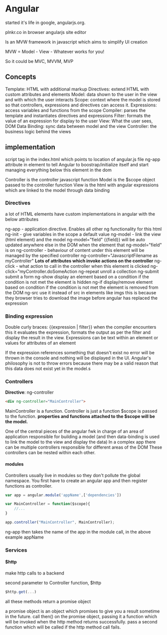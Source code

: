 # Angular

started it's life in google, angularjs.org.

plnkr.co
    in browser angularjs site editor

Is an MVW framework in javascript which aims to simplify UI creation

MVW = Model - View - Whatever works for you!

So it could be MVC, MVVM, MVP

## Concepts

Template:       HTML with additional markup
Directives:     extend HTML with custom attributes and elements
Model:          data shown to the user in the view and with which the user interacts
Scope:          context where the model is stored so that controllers, expressions and directives can access it.
Expressions:    access variables and functions from the scope
Compiler:       parses the template and instantiates directives and expressions
Filter:         formats the value of an expression for display to the user
View:           What the user sees, DOM
Data Binding:   sync data between model and the view
Controller:     the business logic behind the views

## implementation

script tag in the index.html which points to location of angular.js file
ng-app attribute in element to tell Angular to boostrap/initialize itself and start managing everything below this element in the dom

Controller is the controller javascript function
Model is the $scope object passed to the controller function
View is the html with angular expressions which are linked to the model through data binding

### Directives

a lot of HTML elements have custom implementations in angular with the below attributes

ng-app - application directive. Enables all other ng functionality for this html
ng-init - give variables in the scope a default value
ng-model - link the view (html element) and the model
    ng-model="field"
    {{field}} will be auto updated anywhere else in the DOM when the element that ng-model="field" is on
ng-controller - behaviour of content under this element will be managed by the specified controller
    ng-controller="JavascriptFilename as myController"
**Lots of attributes which invoke actions on the controller**
ng-click - what action to call in the controller when this element is clicked
    ng-click="myController.doSomeAction
ng-repeat
    unroll a collection
ng-submit
    submit a form
ng-show
    display an element based on a condition
    if the condition is not met the element is hidden
ng-if
    display/remove element based on condition
    if the condition is not met the element is removed from the DOM
ng-src
    use it instead of src in elements like imgs
    this is because they browser tries to download the image before angular has replaced the expression

### Binding expression

Double curly braces: {{expression | filter}}
when the compiler encounters this it evaluates the expression, formats the output as per the filter and display the result in the view.
Expressions can be text within an element or values for attributes of an element

If the expression references something that doesn't exist no error will be thrown in the console and nothing will be displayed in the UI.
Angular's philosophy is not to throw errors because there may be a valid reason that this data does not exist yet in the model.s

### Controllers

**Directive**: ng-controller

```html
<div ng-controller="MainController">
```

MainController is a function. Controller is just a function
$scope is passed to the function.
    **properties and functions attached to the $scope will be the model.**

One of the central pieces of the angular fwk
in charge of an area of application
responsible for building a model
    (and then data-binding is used to link the model to the view and display the data)
In a complex app there can be multiple controllers responsible for different areas of the DOM
These controllers can be nested within each other.

#### modules

Controllers usually live in modules so they don't pollute the global namespace.
You first have to create an angular app and then register functions as controller.

```javascript
var app = angular.module('appName',['dependencies'])

var MainController = function($scope){
    //...
}

app.controller("MainController", MainController);
```

ng-app then takes the name of the app in the module call, in the above example appName

### Services

#### $http

make http calls to a backend

second parameter to Controller function, $http

```javascript
$http.get(...)
```

all these methods return a promise object

a promise object is an object which promises to give you a result sometime in the future.
    call then() on the promise object, passing it a function which will be invoked when the http method returns successfully.
    pass a second function which will be called if the http method call fails.
